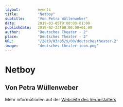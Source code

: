 ```yaml
---
layout:        events
title:         "Netboy"
subtitle:      "Von Petra Wüllenweber"
date:          2019-03-05T9:00:00+01:00
publishdate:   2019-02-23T00:00:00+01:00
author:        "Deutsches Theater - 2"
place:         "Deutsches Theater - 2"
URL:           "/2019/03/05/9/00/deutschestheater-2"
image:         "deutsches-theater-icon.png"
---
```


Netboy
===========

Von Petra Wüllenweber
-----------



Mehr informationen auf der [Webseite des Veranstalters](https://www.dt-goettingen.de/stueck/netboy/)
